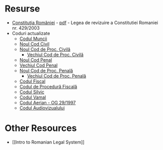 # Resurse
- [Constituţia României](http://www.cdep.ro/pls/dic/site.page?id=339) - [pdf](http://www.ucv.ro/pdf/site/constitutia_romaniei.pdf) - Legea de revizuire a Constitutiei Romaniei nr. 429/2003
- Coduri actualizate
  - [Codul Muncii](https://legeaz.net/legea-53-2003-codul-muncii/)
  - [Noul Cod Civil](https://legeaz.net/noul-cod-civil/)
  - [Noul Cod de Proc. Civilă](https://legeaz.net/noul-cod-de-procedura-civila/)
    - [Vechiul Cod de Proc. Civilă](https://legeaz.net/cpc-cod-procedura-civila/)
  - [Noul Cod Penal](https://legeaz.net/noul-cod-penal/)
  - [Vechiul Cod Penal](https://legeaz.net/cod-penal-actualizat-2011/)
  - [Noul Cod de Proc. Penală](https://legeaz.net/noul-cod-procedura-penala-ncpp/)
    - [Vechiul Cod de Proc. Penală](https://legeaz.net/cpp-cod-procedura-penala/)
  - [Codul Fiscal](https://legeaz.net/legea-571-2003-cod-fiscal/)
  - [Codul de Procedură Fiscală](https://legeaz.net/codul-procedura-fiscala/)
  - [Codul Silvic](https://legeaz.net/codul-silvic-legea-46-2008/)
  - [Codul Vamal](https://legeaz.net/codul-vamal-legea-86-2006/)
  - [Codul Aerian - OG 29/1997](https://legeaz.net/codul-aerian-og-29-1997/)
  - [Codul Audiovizualului](https://legeaz.net/codul-audiovizualului-2011/)

# Other Resources
 - [[Intro to Romanian Legal System]]

